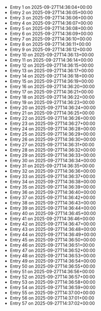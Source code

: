 - Entry 1 on 2025-09-27T14:36:04+00:00
- Entry 2 on 2025-09-27T14:36:05+00:00
- Entry 3 on 2025-09-27T14:36:06+00:00
- Entry 4 on 2025-09-27T14:36:07+00:00
- Entry 5 on 2025-09-27T14:36:08+00:00
- Entry 6 on 2025-09-27T14:36:09+00:00
- Entry 7 on 2025-09-27T14:36:10+00:00
- Entry 8 on 2025-09-27T14:36:11+00:00
- Entry 9 on 2025-09-27T14:36:12+00:00
- Entry 10 on 2025-09-27T14:36:13+00:00
- Entry 11 on 2025-09-27T14:36:14+00:00
- Entry 12 on 2025-09-27T14:36:15+00:00
- Entry 13 on 2025-09-27T14:36:17+00:00
- Entry 14 on 2025-09-27T14:36:18+00:00
- Entry 15 on 2025-09-27T14:36:19+00:00
- Entry 16 on 2025-09-27T14:36:20+00:00
- Entry 17 on 2025-09-27T14:36:21+00:00
- Entry 18 on 2025-09-27T14:36:22+00:00
- Entry 19 on 2025-09-27T14:36:23+00:00
- Entry 20 on 2025-09-27T14:36:24+00:00
- Entry 21 on 2025-09-27T14:36:25+00:00
- Entry 22 on 2025-09-27T14:36:26+00:00
- Entry 23 on 2025-09-27T14:36:27+00:00
- Entry 24 on 2025-09-27T14:36:28+00:00
- Entry 25 on 2025-09-27T14:36:29+00:00
- Entry 26 on 2025-09-27T14:36:30+00:00
- Entry 27 on 2025-09-27T14:36:31+00:00
- Entry 28 on 2025-09-27T14:36:32+00:00
- Entry 29 on 2025-09-27T14:36:33+00:00
- Entry 30 on 2025-09-27T14:36:34+00:00
- Entry 31 on 2025-09-27T14:36:35+00:00
- Entry 32 on 2025-09-27T14:36:36+00:00
- Entry 33 on 2025-09-27T14:36:37+00:00
- Entry 34 on 2025-09-27T14:36:38+00:00
- Entry 35 on 2025-09-27T14:36:39+00:00
- Entry 36 on 2025-09-27T14:36:40+00:00
- Entry 37 on 2025-09-27T14:36:42+00:00
- Entry 38 on 2025-09-27T14:36:43+00:00
- Entry 39 on 2025-09-27T14:36:44+00:00
- Entry 40 on 2025-09-27T14:36:45+00:00
- Entry 41 on 2025-09-27T14:36:46+00:00
- Entry 42 on 2025-09-27T14:36:47+00:00
- Entry 43 on 2025-09-27T14:36:48+00:00
- Entry 44 on 2025-09-27T14:36:49+00:00
- Entry 45 on 2025-09-27T14:36:50+00:00
- Entry 46 on 2025-09-27T14:36:51+00:00
- Entry 47 on 2025-09-27T14:36:52+00:00
- Entry 48 on 2025-09-27T14:36:53+00:00
- Entry 49 on 2025-09-27T14:36:54+00:00
- Entry 50 on 2025-09-27T14:36:55+00:00
- Entry 51 on 2025-09-27T14:36:56+00:00
- Entry 52 on 2025-09-27T14:36:57+00:00
- Entry 53 on 2025-09-27T14:36:58+00:00
- Entry 54 on 2025-09-27T14:36:59+00:00
- Entry 55 on 2025-09-27T14:37:00+00:00
- Entry 56 on 2025-09-27T14:37:01+00:00
- Entry 57 on 2025-09-27T14:37:02+00:00
